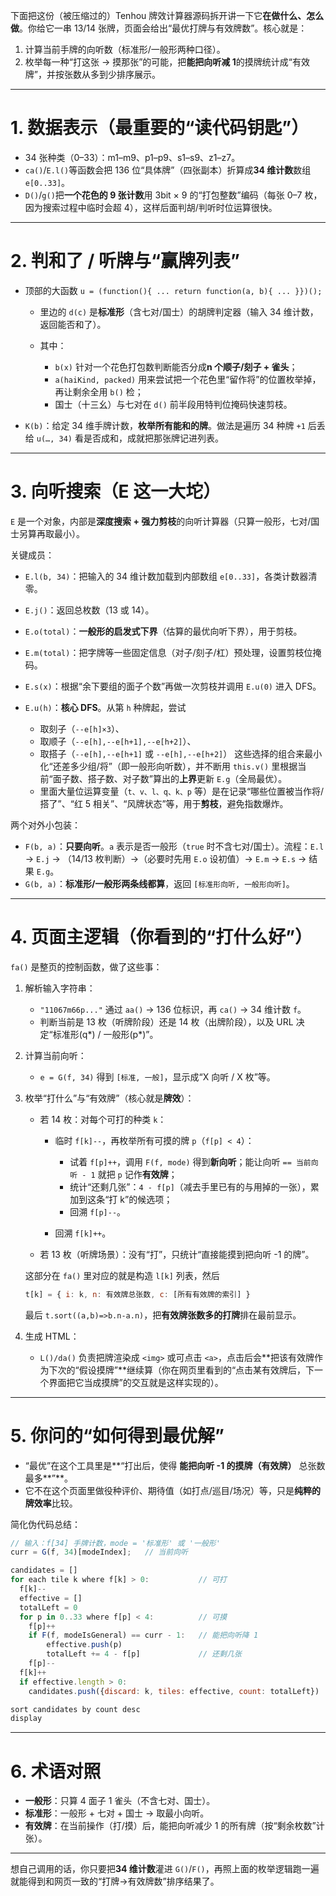 下面把这份（被压缩过的）Tenhou 牌效计算器源码拆开讲一下它**在做什么、怎么做**。你给它一串 13/14 张牌，页面会给出“最优打牌与有效牌数”。核心就是：

1. 计算当前手牌的向听数（标准形/一般形两种口径）。
2. 枚举每一种“打这张 → 摸那张”的可能，把**能把向听减 1**的摸牌统计成“有效牌”，并按张数从多到少排序展示。

---

# 1. 数据表示（最重要的“读代码钥匙”）

* 34 张种类（0–33）：m1–m9、p1–p9、s1–s9、z1–z7。
* `ca()`/`E.l()`等函数会把 136 位“具体牌”（四张副本）折算成**34 维计数**数组 `e[0..33]`。
* `D()`/`g()`把**一个花色的 9 张计数**用 3bit × 9 的“打包整数”编码（每张 0–7 枚，因为搜索过程中临时会超 4），这样后面判胡/判听时位运算很快。

---

# 2. 判和了 / 听牌与“赢牌列表”

* 顶部的大函数 `u = (function(){ ... return function(a, b){ ... }})();`

  * 里边的 `d(c)` 是**标准形**（含七对/国士）的胡牌判定器（输入 34 维计数，返回能否和了）。
  * 其中：

    * `b(x)` 针对一个花色打包数判断能否分成**n 个顺子/刻子 + 雀头**；
    * `a(haiKind, packed)` 用来尝试把一个花色里“留作将”的位置枚举掉，再让剩余全用 `b()` 检；
    * 国士（十三幺）与七对在 `d()` 前半段用特判位掩码快速剪枝。
* `K(b)`：给定 34 维手牌计数，**枚举所有能和的牌**。做法是遍历 34 种牌 `+1` 后丢给 `u(…, 34)` 看是否成和，成就把那张牌记进列表。

---

# 3. 向听搜索（E 这一大坨）

`E` 是一个对象，内部是**深度搜索 + 强力剪枝**的向听计算器（只算一般形，七对/国士另算再取最小）。

关键成员：

* `E.l(b, 34)`：把输入的 34 维计数加载到内部数组 `e[0..33]`，各类计数器清零。
* `E.j()`：返回总枚数（13 或 14）。
* `E.o(total)`：**一般形的启发式下界**（估算的最优向听下界），用于剪枝。
* `E.m(total)`：把字牌等一些固定信息（对子/刻子/杠）预处理，设置剪枝位掩码。
* `E.s(x)`：根据“余下要组的面子个数”再做一次剪枝并调用 `E.u(0)` 进入 DFS。
* `E.u(h)`：**核心 DFS**。从第 `h` 种牌起，尝试

  * 取刻子（`--e[h]×3`）、
  * 取顺子（`--e[h],--e[h+1],--e[h+2]`）、
  * 取搭子（`--e[h],--e[h+1]` 或 `--e[h],--e[h+2]`）
    这些选择的组合来最小化“还差多少组/将”（即一般形向听数），并不断用 `this.v()` 里根据当前“面子数、搭子数、对子数”算出的**上界**更新 `E.g`（全局最优）。
  * 里面大量位运算变量（`t、v、l、q、k、p` 等）是在记录“哪些位置被当作将/搭了”、“红 5 相关”、“风牌状态”等，用于**剪枝**，避免指数爆炸。

两个对外小包装：

* `F(b, a)`：**只要向听**。`a` 表示是否一般形（`true` 时不含七对/国士）。流程：`E.l` → `E.j` → （14/13 枚判断）→（必要时先用 `E.o` 设初值）→ `E.m` → `E.s` → 结果 `E.g`。
* `G(b, a)`：**标准形/一般形两条线都算**，返回 `[标准形向听, 一般形向听]`。

---

# 4. 页面主逻辑（你看到的“打什么好”）

`fa()` 是整页的控制函数，做了这些事：

1. 解析输入字符串：

   * `"11067m66p..."` 通过 `aa()` → 136 位标识，再 `ca()` → 34 维计数 `f`。
   * 判断当前是 13 枚（听牌阶段）还是 14 枚（出牌阶段），以及 URL 决定“标准形(q\*) / 一般形(p\*)”。

2. 计算当前向听：

   * `e = G(f, 34)` 得到 `[标准, 一般]`，显示成“X 向听 / X 枚”等。

3. 枚举“打什么”与“有效牌”（核心就是**牌效**）：

   * 若 14 枚：对每个可打的种类 `k`：

     * 临时 `f[k]--`，再枚举所有可摸的牌 `p`（`f[p] < 4`）：

       * 试着 `f[p]++`，调用 `F(f, mode)` 得到**新向听**；能让向听 `== 当前向听 - 1` 就把 `p` 记作**有效牌**；
       * 统计“还剩几张”：`4 - f[p]`（减去手里已有的与用掉的一张），累加到这条“打 k”的候选项；
       * 回溯 `f[p]--`。
     * 回溯 `f[k]++`。
   * 若 13 枚（听牌场景）：没有“打”，只统计“直接能摸到把向听 -1 的牌”。

   这部分在 `fa()` 里对应的就是构造 `l[k]` 列表，然后

   ```js
   t[k] = { i: k, n: 有效牌总张数, c: [所有有效牌的索引] }
   ```

   最后 `t.sort((a,b)=>b.n-a.n)`，把**有效牌张数多的打牌**排在最前显示。

4. 生成 HTML：

   * `L()/da()` 负责把牌渲染成 `<img>` 或可点击 `<a>`，点击后会\*\*把该有效牌作为下次的“假设摸牌”\*\*继续算（你在网页里看到的“点击某有效牌后，下一个界面把它当成摸牌”的交互就是这样实现的）。

---

# 5. 你问的“如何得到最优解”

* “最优”在这个工具里是\*\*“打出后，使得 **能把向听 -1 的摸牌（有效牌）** 总张数最多\*\*”\*\*。
* 它不在这个页面里做役种评价、期待值（如打点/巡目/场况）等，只是**纯粹的牌效率**比较。

简化伪代码总结：

```js
// 输入：f[34] 手牌计数，mode = '标准形' 或 '一般形'
curr = G(f, 34)[modeIndex];   // 当前向听

candidates = []
for each tile k where f[k] > 0:           // 可打
  f[k]--
  effective = []
  totalLeft = 0
  for p in 0..33 where f[p] < 4:          // 可摸
    f[p]++
    if F(f, modeIsGeneral) == curr - 1:   // 能把向听降 1
        effective.push(p)
        totalLeft += 4 - f[p]             // 还剩几张
    f[p]--
  f[k]++
  if effective.length > 0:
    candidates.push({discard: k, tiles: effective, count: totalLeft})

sort candidates by count desc
display
```

---

# 6. 术语对照

* **一般形**：只算 4 面子 1 雀头（不含七对、国士）。
* **标准形**：一般形 + 七对 + 国士 → 取最小向听。
* **有效牌**：在当前操作（打/摸）后，能把向听减少 1 的所有牌（按“剩余枚数”计张）。

---

想自己调用的话，你只要把**34 维计数**灌进 `G()`/`F()`，再照上面的枚举逻辑跑一遍就能得到和网页一致的“打牌→有效牌数”排序结果了。
